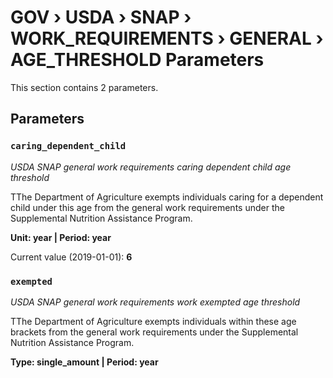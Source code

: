 # GOV › USDA › SNAP › WORK_REQUIREMENTS › GENERAL › AGE_THRESHOLD Parameters

This section contains 2 parameters.

## Parameters

### `caring_dependent_child`
*USDA SNAP general work requirements caring dependent child age threshold*

TThe Department of Agriculture exempts individuals caring for a dependent child under this age from the general work requirements under the Supplemental Nutrition Assistance Program.

**Unit: year | Period: year**

Current value (2019-01-01): **6**


### `exempted`
*USDA SNAP general work requirements work exempted age threshold*

TThe Department of Agriculture exempts individuals within these age brackets from the general work requirements under the Supplemental Nutrition Assistance Program.

**Type: single_amount | Period: year**

